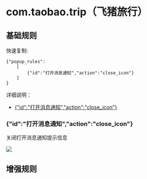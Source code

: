 # com.taobao.trip（飞猪旅行）

## 基础规则

快速复制:
```
{"popup_rules":
    [
        {"id":"打开消息通知","action":"close_icon"}
    ]
}
```
详细说明：
- [{"id":"打开消息通知","action":"close_icon"}](#id打开消息通知actionclose_icon)

### {"id":"打开消息通知","action":"close_icon"}
关闭打开消息通知提示信息

![](./assets/打开消息通知提示信息.jpg)


## 增强规则
